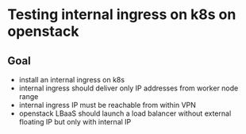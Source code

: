 # Testing internal ingress on k8s on openstack

## Goal

* install an internal ingress on k8s
* internal ingress should deliver only IP addresses from worker node range
* internal ingress IP must be reachable from within VPN
* openstack LBaaS should launch a load balancer without external floating IP but only with internal IP 
